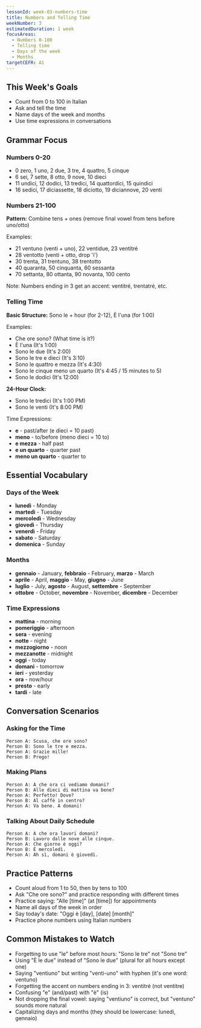```yaml
---
lessonId: week-03-numbers-time
title: Numbers and Telling Time
weekNumber: 3
estimatedDuration: 1 week
focusAreas:
  - Numbers 0-100
  - Telling time
  - Days of the week
  - Months
targetCEFR: A1
---
```


## This Week's Goals

- Count from 0 to 100 in Italian
- Ask and tell the time
- Name days of the week and months
- Use time expressions in conversations

## Grammar Focus

### Numbers 0-20

- 0 zero, 1 uno, 2 due, 3 tre, 4 quattro, 5 cinque
- 6 sei, 7 sette, 8 otto, 9 nove, 10 dieci
- 11 undici, 12 dodici, 13 tredici, 14 quattordici, 15 quindici
- 16 sedici, 17 diciassette, 18 diciotto, 19 diciannove, 20 venti

### Numbers 21-100

**Pattern:** Combine tens + ones (remove final vowel from tens before uno/otto)

Examples:
- 21 ventuno (venti + uno), 22 ventidue, 23 ventitré
- 28 ventotto (venti + otto, drop 'i')
- 30 trenta, 31 trentuno, 38 trentotto
- 40 quaranta, 50 cinquanta, 60 sessanta
- 70 settanta, 80 ottanta, 90 novanta, 100 cento

Note: Numbers ending in 3 get an accent: ventitré, trentatré, etc.

### Telling Time

**Basic Structure:** Sono le + hour (for 2-12), È l'una (for 1:00)

Examples:
- Che ore sono? (What time is it?)
- È l'una (It's 1:00)
- Sono le due (It's 2:00)
- Sono le tre e dieci (It's 3:10)
- Sono le quattro e mezza (It's 4:30)
- Sono le cinque meno un quarto (It's 4:45 / 15 minutes to 5)
- Sono le dodici (It's 12:00)

**24-Hour Clock:**
- Sono le tredici (It's 1:00 PM)
- Sono le venti (It's 8:00 PM)

Time Expressions:
- **e** - past/after (e dieci = 10 past)
- **meno** - to/before (meno dieci = 10 to)
- **e mezza** - half past
- **e un quarto** - quarter past
- **meno un quarto** - quarter to

## Essential Vocabulary

### Days of the Week
- **lunedì** - Monday
- **martedì** - Tuesday
- **mercoledì** - Wednesday
- **giovedì** - Thursday
- **venerdì** - Friday
- **sabato** - Saturday
- **domenica** - Sunday

### Months
- **gennaio** - January, **febbraio** - February, **marzo** - March
- **aprile** - April, **maggio** - May, **giugno** - June
- **luglio** - July, **agosto** - August, **settembre** - September
- **ottobre** - October, **novembre** - November, **dicembre** - December

### Time Expressions
- **mattina** - morning
- **pomeriggio** - afternoon
- **sera** - evening
- **notte** - night
- **mezzogiorno** - noon
- **mezzanotte** - midnight
- **oggi** - today
- **domani** - tomorrow
- **ieri** - yesterday
- **ora** - now/hour
- **presto** - early
- **tardi** - late

## Conversation Scenarios

### Asking for the Time

```
Person A: Scusa, che ore sono?
Person B: Sono le tre e mezza.
Person A: Grazie mille!
Person B: Prego!
```

### Making Plans

```
Person A: A che ora ci vediamo domani?
Person B: Alle dieci di mattina va bene?
Person A: Perfetto! Dove?
Person B: Al caffè in centro?
Person A: Va bene. A domani!
```

### Talking About Daily Schedule

```
Person A: A che ora lavori domani?
Person B: Lavoro dalle nove alle cinque.
Person A: Che giorno è oggi?
Person B: È mercoledì.
Person A: Ah sì, domani è giovedì.
```

## Practice Patterns

- Count aloud from 1 to 50, then by tens to 100
- Ask "Che ore sono?" and practice responding with different times
- Practice saying: "Alle [time]" (at [time]) for appointments
- Name all days of the week in order
- Say today's date: "Oggi è [day], [date] [month]"
- Practice phone numbers using Italian numbers

## Common Mistakes to Watch

- Forgetting to use "le" before most hours: "Sono le tre" not "Sono tre"
- Using "È le due" instead of "Sono le due" (plural for all hours except one)
- Saying "ventiuno" but writing "venti-uno" with hyphen (it's one word: ventuno)
- Forgetting the accent on numbers ending in 3: ventitré (not ventitre)
- Confusing "e" (and/past) with "è" (is)
- Not dropping the final vowel: saying "ventiuno" is correct, but "ventuno" sounds more natural
- Capitalizing days and months (they should be lowercase: lunedì, gennaio)
